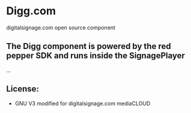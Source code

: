 Digg.com
====================================
digitalsignage.com open source component

The Digg component is powered by the red pepper SDK and runs inside the SignagePlayer
-----------------------------------------------------------------------------------------

...

License:
------------------------------------------------------------------------
- GNU V3 modified for digitalsignage.com mediaCLOUD


